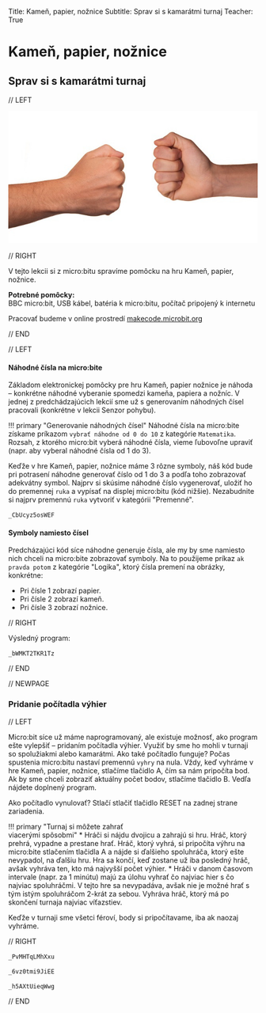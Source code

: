 Title:   Kameň, papier, nožnice
Subtitle:    Sprav si s kamarátmi turnaj
Teacher:  True

# Kameň, papier, nožnice
## Sprav si s kamarátmi turnaj

// LEFT

![Obrázok BBC micro:bitu](images/kamen.jpg)

// RIGHT

<div markdown="1" class="lection-desc">
V tejto lekcii si z micro:bitu spravíme pomôcku na hru Kameň, papier, nožnice.
</div>

**Potrebné pomôcky:**  
BBC micro:bit, USB kábel, batéria k micro:bitu, počítač pripojený k internetu

Pracovať budeme v online prostredí [makecode.microbit.org](https://makecode.microbit.org/)

// END


// LEFT

#### Náhodné čísla na micro:bite
Základom elektronickej pomôcky pre hru Kameň, papier nožnice je náhoda – konkrétne náhodné vyberanie spomedzi kameňa, papiera a nožníc. V jednej z predchádzajúcich lekcií sme už s generovaním náhodných čísel pracovali (konkrétne v lekcii Senzor pohybu).

!!! primary "Generovanie náhodných čísel"
    Náhodné čísla na micro:bite získame príkazom `vybrať náhodne od 0 do 10` z kategórie `Matematika`. Rozsah, z ktorého micro:bit vyberá náhodné čísla, vieme ľubovoľne upraviť (napr. aby vyberal náhodné čísla od 1 do 3).


Keďže v hre Kameň, papier, nožnice máme 3 rôzne symboly, náš kód bude pri potrasení náhodne generovať číslo od 1 do 3 a podľa toho zobrazovať adekvátny symbol. Najprv si skúsime náhodné číslo vygenerovať, uložiť ho do premennej `ruka` a vypísať na displej micro:bitu (kód nižšie). Nezabudnite si najprv premennú `ruka` vytvoriť v kategórii "Premenné".

```makecode
_CbUcyz5osWEF
```


#### Symboly namiesto čísel

Predcházajúci kód síce náhodne generuje čísla, ale my by sme namiesto nich chceli na micro:bite zobrazovať symboly. Na to použijeme príkaz `ak pravda potom` z kategórie "Logika", ktorý čísla premení na obrázky, konkrétne:

* Pri čísle 1 zobrazí papier.
* Pri čísle 2 zobrazí kameň.
* Pri čísle 3 zobrazí nožnice.


// RIGHT

Výsledný program:

```makecode
_bWMKT2TKR1Tz
```

// END

// NEWPAGE

### Pridanie počítadla výhier

// LEFT

Micro:bit síce už máme naprogramovaný, ale existuje možnosť, ako program ešte vylepšiť – pridaním počítadla výhier. Využiť by sme ho mohli v turnaji so spolužiakmi alebo kamarátmi. Ako také počítadlo funguje? Počas spustenia micro:bitu nastaví premennú `vyhry` na nula. Vždy, keď vyhráme v hre Kameň, papier, nožnice, stlačíme tlačidlo A, čím sa nám pripočíta bod. Ak by sme chceli zobraziť aktuálny počet bodov, stlačíme tlačidlo B. Vedľa nájdete doplnený program.

Ako počítadlo vynulovať? Stlačí stlačiť tlačidlo RESET na zadnej strane zariadenia.

!!! primary "Turnaj si môžete zahrať <br/>viacerými spôsobmi"
    * Hráči si nájdu dvojicu a zahrajú si hru. Hráč, ktorý prehrá, vypadne a prestane hrať. Hráč, ktorý vyhrá, si pripočíta výhru na micro:bite stlačením tlačidla A a nájde si ďalšieho spoluhráča, ktorý ešte nevypadol, na ďalšiu hru. Hra sa končí, keď zostane už iba posledný hráč, avšak vyhráva ten, kto má najvyšší počet výhier.
    * Hráči v danom časovom intervale (napr. za 1 minútu) majú za úlohu vyhrať čo najviac hier s čo najviac spoluhráčmi. V tejto hre sa nevypadáva, avšak nie je možné hrať s tým istým spoluhráčom 2-krát za sebou. Vyhráva hráč, ktorý má po skončení turnaja najviac víťazstiev.

Keďže v turnaji sme všetci féroví, body si pripočítavame, iba ak naozaj vyhráme.
 
// RIGHT

```makecode-no-link
_PvMHTqLMhXxu
```

```makecode-no-link
_6vz0tmi9JiEE
```

```makecode-link-only
_h5AXtUieqWwg
```

// END